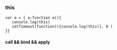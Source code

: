 ### this
```
var a = { a:function a(){
   console.log(this)
   setTimeout(function(){console.log(this)}, 0 )
}}
```
#### call && bind && apply
